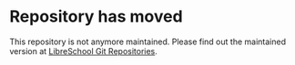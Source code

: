# Repository has moved #

This repository is not anymore maintained. Please find out the maintained version at [LibreSchool Git Repositories](https://git.libreschool.org/LibreSchool/).
